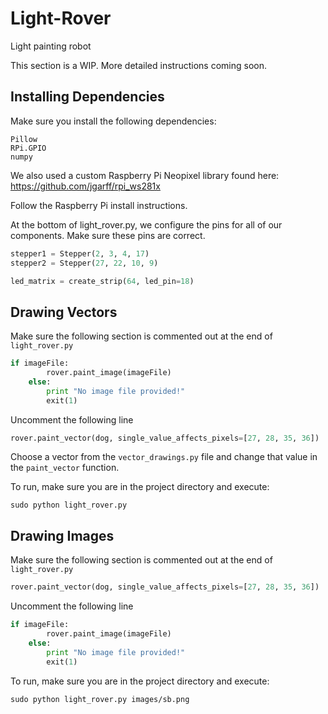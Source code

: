 # Light-Rover
Light painting robot

This section is a WIP. More detailed instructions coming soon.

## Installing Dependencies

Make sure you install the following dependencies:
```
Pillow
RPi.GPIO
numpy
```

We also used a custom Raspberry Pi Neopixel library found here: https://github.com/jgarff/rpi_ws281x

Follow the Raspberry Pi install instructions.

At the bottom of light_rover.py, we configure the pins for all of our components.
Make sure these pins are correct.

```python
stepper1 = Stepper(2, 3, 4, 17)
stepper2 = Stepper(27, 22, 10, 9)
```

```python
led_matrix = create_strip(64, led_pin=18)
```

## Drawing Vectors

Make sure the following section is commented out at the end of `light_rover.py`

```python
if imageFile:
        rover.paint_image(imageFile)
    else:
        print "No image file provided!"
        exit(1)
```

Uncomment the following line

```python
rover.paint_vector(dog, single_value_affects_pixels=[27, 28, 35, 36])
```

Choose a vector from the `vector_drawings.py` file and change that value
in the `paint_vector` function.

To run, make sure you are in the project directory and execute:

```shell
sudo python light_rover.py
```

## Drawing Images

Make sure the following section is commented out at the end of `light_rover.py`

```python
rover.paint_vector(dog, single_value_affects_pixels=[27, 28, 35, 36])
```

Uncomment the following line

```python
if imageFile:
        rover.paint_image(imageFile)
    else:
        print "No image file provided!"
        exit(1)
```

To run, make sure you are in the project directory and execute:

```shell
sudo python light_rover.py images/sb.png
```